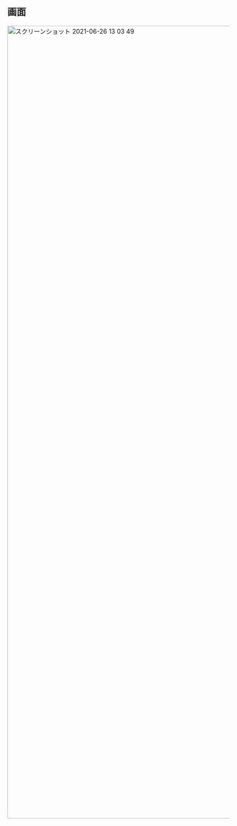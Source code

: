 ## 画面
<img width="1792" alt="スクリーンショット 2021-06-26 13 03 49" src="https://user-images.githubusercontent.com/70054701/123501368-529acf00-d67f-11eb-8155-f5ffa510b5c1.png">

